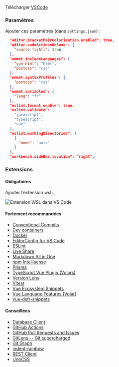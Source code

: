 Télécharger [VSCode](https://code.visualstudio.com/)

### Paramètres

Ajouter ces paramètres (dans `settings.json`) :

```json
  "editor.bracketPairColorization.enabled": true,
  "editor.codeActionsOnSave": {
    "source.fixAll": true,
  },
  "emmet.includeLanguages": {
    "vue-html": "html",
    "postcss": "css"
  },
  "emmet.syntaxProfiles": {
    "postcss": "css"
  },
  "emmet.variables": {
    "lang": "fr"
  },
  "eslint.format.enable": true,
  "eslint.validate": [
    "javascript",
    "typescript",
    "vue"
  ],
  "eslint.workingDirectories": [
    {
      "mode": "auto"
    }
  ],
  "workbench.sideBar.location": "right",
```

### Extensions

#### Obligatoires

Ajouter l’extension wsl :

![Extension WSL dans VS Code](./wsl-extension.png)

#### Fortement recommandées

- [Conventional Commits](https://marketplace.visualstudio.com/items?itemName=vivaxy.vscode-conventional-commits)
- [Dev containers](https://marketplace.visualstudio.com/items?itemName=ms-vscode-remote.remote-containers)
- [Docker](https://marketplace.visualstudio.com/items?itemName=ms-azuretools.vscode-docker)
- [EditorConfig for VS Code](https://marketplace.visualstudio.com/items?itemName=EditorConfig.EditorConfig)
- [ESLint](https://marketplace.visualstudio.com/items?itemName=dbaeumer.vscode-eslint)
- [Live Share](https://marketplace.visualstudio.com/items?itemName=MS-vsliveshare.vsliveshare)
- [Markdown All in One](https://marketplace.visualstudio.com/items?itemName=yzhang.markdown-all-in-one)
- [npm Intellisense](https://marketplace.visualstudio.com/items?itemName=christian-kohler.npm-intellisense)
- [Prisma](https://marketplace.visualstudio.com/items?itemName=Prisma.prisma)
- [TypeScript Vue Plugin (Volars)](https://marketplace.visualstudio.com/items?itemName=Vue.vscode-typescript-vue-plugin)
- [Version Lens](https://marketplace.visualstudio.com/items?itemName=pflannery.vscode-versionlens)
- [Vitest](https://marketplace.visualstudio.com/items?itemName=ZixuanChen.vitest-explorer)
- [Vue Ecosystem Snippets](https://marketplace.visualstudio.com/items?itemName=matijao.vue-nuxt-snippets)
- [Vue Language Features (Volar)](https://marketplace.visualstudio.com/items?itemName=Vue.volar)
- [vue-dsfr-snippets](https://marketplace.visualstudio.com/items?itemName=stormier.vue-dsfr-snippets)

#### Conseillées

- [Database Client](https://marketplace.visualstudio.com/items?itemName=cweijan.vscode-database-client2)
- [GitHub Actions](https://marketplace.visualstudio.com/items?itemName=GitHub.vscode-github-actions)
- [GitHub Pull Requests and Issues](https://marketplace.visualstudio.com/items?itemName=GitHub.vscode-pull-request-github)
- [GitLens -- Git supercharged](https://marketplace.visualstudio.com/items?itemName=eamodio.gitlens)
- [Git Graph](https://marketplace.visualstudio.com/items?itemName=mhutchie.git-graph)
- [indent-rainbow](https://marketplace.visualstudio.com/items?itemName=oderwat.indent-rainbow)
- [REST Client](https://marketplace.visualstudio.com/items?itemName=humao.rest-client)
- [UnoCSS](https://marketplace.visualstudio.com/items?itemName=antfu.unocss)
